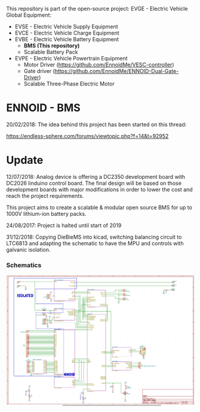 This repository is part of the open-source project: EVGE - Electric Vehicle Global Equipment:

- EVSE - Electric Vehicle Supply Equipment 
- EVCE - Electric Vehicle Charge Equipment
- EVBE - Electric Vehicle Battery Equipment 
  - **BMS (This repository)**
  - Scalable Battery Pack
- EVPE - Electric Vehicle Powertrain Equipment
  - Motor Driver (https://github.com/EnnoidMe/VESC-controller)
  - Gate driver (https://github.com/EnnoidMe/ENNOID-Dual-Gate-Driver)
  - Scalable Three-Phase Electric Motor

# ENNOID - BMS

20/02/2018:
The idea behind this project has been started on this thread:

https://endless-sphere.com/forums/viewtopic.php?f=14&t=92952

# Update 

12/07/2018:
Analog device is offering a DC2350 development board with DC2026 linduino control board. The final design will be based on those development boards with major modifications in order to lower the cost and reach the project requirements.


This project aims to create a scalable & modular open source BMS for up to 1000V lithium-ion battery packs.

24/08/2017:
Project is halted until start of 2019

31/12/2018:
Copying DieBieMS into kicad, switching balancing circuit to LTC6813 and adapting the schematic to have the MPU and controls with galvanic isolation. 

### Schematics

![alt text](V0.2-LTC6813/PIC/MainSchematic.png)

